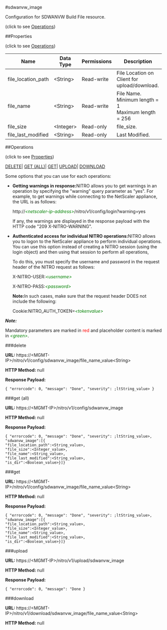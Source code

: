 #sdwanvw_image



Configuration for SDWANVW Build File resource.

<span>(click to see [Operations](#operations))</span>



##Properties 

<span>(click to see [Operations](#operations))</span>





<table><thead><tr><th>Name</th><th>Data Type</th><th>Permissions</th><th>Description</th></tr></thead><tbody><tr><td>file_location_path</td><td>&lt;String></td><td>Read-write</td><td>File Location on Client for upload/download.</td></tr><tr><td>file_name</td><td>&lt;String></td><td>Read-write</td><td>File Name.<br>Minimum length = 1<br>Maximum length = 256</td></tr><tr><td>file_size</td><td>&lt;Integer></td><td>Read-only</td><td>file_size.</td></tr><tr><td>file_last_modified</td><td>&lt;String></td><td>Read-only</td><td>Last Modified.</td></tr></tbody></table>

##Operations 

<span>(click to see [Properties](#properties))</span>





[DELETE](#delete)| [GET (ALL)](#get-all)| [GET](#get)| [UPLOAD](#u)| [DOWNLOAD](#dow)





Some options that you can use for each operations:

<ul><li><p><b>Getting warnings in response:</b>NITRO allows you to get warnings in an operation by specifying the "warning" query parameter as "yes". For example, to get warnings while connecting to the NetScaler appliance, the URL is as follows:</p><p>http://<span style="color:green;font-style:italic;">&lt;netscaler-ip-address&gt;</span>/nitro/v1/config/login?warning=yes</p><p>If any, the warnings are displayed in the response payload with the HTTP code "209 X-NITRO-WARNING".</p></li><li><p><b>Authenticated access for individual NITRO operations:</b>NITRO allows you to logon to the NetScaler appliance to perform individual operations. You can use this option instead of creating a NITRO session (using the login object) and then using that session to perform all operations,</p><p>To do this, you must specify the username and password in the request header of the NITRO request as follows:</p><p>X-NITRO-USER:<span style="color:green;font-style:italic;">&lt;username&gt;</span></p><p>X-NITRO-PASS:<span style="color:green;font-style:italic;">&lt;password&gt;</span></p><p><b>Note:</b>In such cases, make sure that the request header DOES not include the following:</p><p>Cookie:NITRO_AUTH_TOKEN=<span style="color:green;font-style:italic;">&lt;tokenvalue&gt;</span></p></li></ul>







***Note:*** 

Mandatory parameters are marked in <span style="color:#FF0000;">red</span> and placeholder content is marked in <span style="color:green;font-style:italic">&lt;green&gt;</span>.



###delete







<b>URL: </b>https://&lt;MGMT-IP&gt;/nitro/v1/config/sdwanvw_image/file_name_value&lt;String&gt;

<b>HTTP Method: </b>null

<b>Response Payload: </b>
```
{ "errorcode": 0, "message": "Done", "severity": ;ltString_value> }
```







###get (all)







<b>URL: </b>https://&lt;MGMT-IP&gt;/nitro/v1/config/sdwanvw_image

<b>HTTP Method: </b>null

<b>Response Payload: </b>
```
{ "errorcode": 0, "message": "Done", "severity": ;ltString_value>, "sdwanvw_image":[{
"file_location_path":<String_value>,
"file_size":<Integer_value>,
"file_name":<String_value>,
"file_last_modified":<String_value>,
"is_dir":<Boolean_value>}]}
```







###get







<b>URL: </b>https://&lt;MGMT-IP&gt;/nitro/v1/config/sdwanvw_image/file_name_value&lt;String&gt;

<b>HTTP Method: </b>null

<b>Response Payload: </b>
```
{ "errorcode": 0, "message": "Done", "severity": ;ltString_value>, "sdwanvw_image":[{
"file_location_path":<String_value>,
"file_size":<Integer_value>,
"file_name":<String_value>,
"file_last_modified":<String_value>,
"is_dir":<Boolean_value>}]}
```







###upload







<b>URL: </b>https://&lt;MGMT-IP&gt;/nitro/v1/upload/sdwanvw_image

<b>HTTP Method: </b>null

<b>Response Payload: </b>
```
{ "errorcode": 0, "message": "Done }
```







###download







<b>URL: </b>https://&lt;MGMT-IP&gt;/nitro/v1/download/sdwanvw_image/file_name_value&lt;String&gt;

<b>HTTP Method: </b>null







